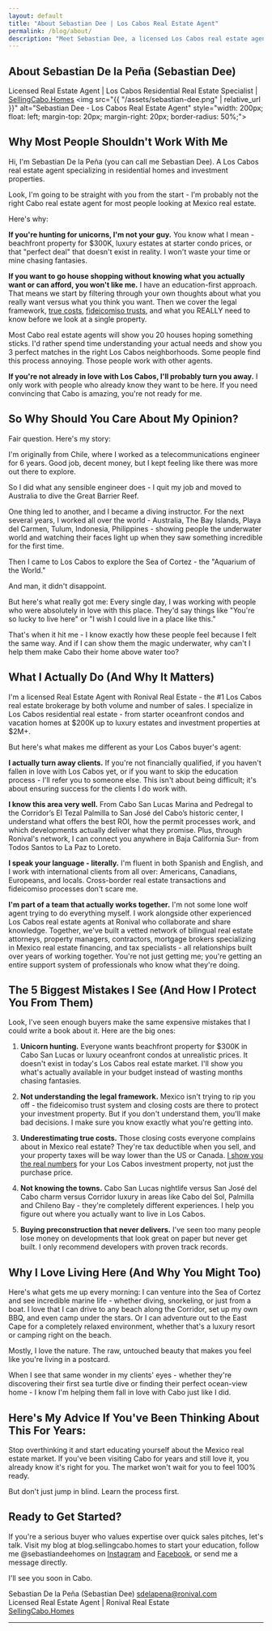 ```yaml
---
layout: default
title: "About Sebastian Dee | Los Cabos Real Estate Agent"
permalink: /blog/about/
description: "Meet Sebastian Dee, a licensed Los Cabos real estate agent with Ronival. Learn about his unique 'education-first' approach to buying property in Cabo and why his story makes him the right agent for serious buyers."
---
```


## About Sebastian De la Peña (Sebastian Dee) <br>
Licensed Real Estate Agent | Los Cabos Residential Real Estate Specialist | <a href="http://sellingcabo.homes" target="_blank">SellingCabo.Homes</a>
<img src="{{ "/assets/sebastian-dee.png" | relative_url }}" alt="Sebastian Dee - Los Cabos Real Estate Agent" style="width: 200px; float: left; margin-top: 20px; margin-right: 20px; border-radius: 50%;">


## Why Most People Shouldn't Work With Me

Hi, I'm Sebastian De la Peña (you can call me Sebastian Dee). A Los Cabos real estate agent specializing in residential homes and investment properties.

Look, I'm going to be straight with you from the start - I'm probably not the right Cabo real estate agent for most people looking at Mexico real estate.

Here's why:

**If you're hunting for unicorns, I'm not your guy.** You know what I mean - beachfront property for $300K, luxury estates at starter condo prices, or that "perfect deal" that doesn't exist in reality. I won't waste your time or mine chasing fantasies.

**If you want to go house shopping without knowing what you actually want or can afford, you won't like me.** I have an education-first approach. That means we start by filtering through your own thoughts about what you really want versus what you think you want. Then we cover the legal framework, <a href="https://blog.sellingcabo.homes/2025/08/14/Los-Cabos-Closing-Costs-2025-The-Hidden-Costs-That-Could-Derail-Your-Dream-(And-How-to-Budget-Like-a-Pro).html" target="_blank">true costs</a>, <a href="https://blog.sellingcabo.homes/2025/08/20/Fideicomiso-PART-II-The-Fideicomiso-Decoded-Your-Complete-Guide-to-Secure-Mexican-Real-Estate-Ownership.html" target="_blank">fideicomiso trusts</a>, and what you REALLY need to know before we look at a single property.

Most Cabo real estate agents will show you 20 houses hoping something sticks. I'd rather spend time understanding your actual needs and show you 3 perfect matches in the right Los Cabos neighborhoods. Some people find this process annoying. Those people work with other agents.

**If you're not already in love with Los Cabos, I'll probably turn you away.** I only work with people who already know they want to be here. If you need convincing that Cabo is amazing, you're not ready for me.

## So Why Should You Care About My Opinion?

Fair question. Here's my story:

I'm originally from Chile, where I worked as a telecommunications engineer for 6 years. Good job, decent money, but I kept feeling like there was more out there to explore.

So I did what any sensible engineer does - I quit my job and moved to Australia to dive the Great Barrier Reef.

One thing led to another, and I became a diving instructor. For the next several years, I worked all over the world - Australia, The Bay Islands, Playa del Carmen, Tulum, Indonesia, Philippines - showing people the underwater world and watching their faces light up when they saw something incredible for the first time.

Then I came to Los Cabos to explore the Sea of Cortez - the "Aquarium of the World."

And man, it didn't disappoint.

But here's what really got me: Every single day, I was working with people who were absolutely in love with this place. They'd say things like "You're so lucky to live here" or "I wish I could live in a place like this."

That's when it hit me - I know exactly how these people feel because I felt the same way. And if I can show them the magic underwater, why can't I help them make Cabo their home above water too?

## What I Actually Do (And Why It Matters)

I'm a licensed Real Estate Agent with Ronival Real Estate - the #1 Los Cabos real estate brokerage by both volume and number of sales. I specialize in Los Cabos residential real estate - from starter oceanfront condos and vacation homes at $200K up to luxury estates and investment properties at $2M+.

But here's what makes me different as your Los Cabos buyer's agent:

**I actually turn away clients.** If you're not financially qualified, if you haven't fallen in love with Los Cabos yet, or if you want to skip the education process - I'll refer you to someone else. This isn't about being difficult; it's about ensuring success for the clients I do work with.

**I know this area very well.** From Cabo San Lucas Marina and Pedregal to the Corridor’s El Tezal Palmilla to San José del Cabo’s historic center, I understand what offers the best ROI, how the permit processes work, and which developments actually deliver what they promise. Plus, through Ronival's network, I can connect you anywhere in Baja California Sur- from Todos Santos to La Paz to Loreto.

**I speak your language - literally.** I'm fluent in both Spanish and English, and I work with international clients from all over: Americans, Canadians, Europeans, and locals. Cross-border real estate transactions and fideicomiso processes don't scare me.

**I'm part of a team that actually works together.** I'm not some lone wolf agent trying to do everything myself. I work alongside other experienced Los Cabos real estate agents at Ronival who collaborate and share knowledge. Together, we've built a vetted network of bilingual real estate attorneys, property managers, contractors, mortgage brokers specializing in Mexico real estate financing, and tax specialists - all relationships built over years of working together. You're not just getting me; you're getting an entire support system of professionals who know what they're doing.

## The 5 Biggest Mistakes I See (And How I Protect You From Them)

Look, I've seen enough buyers make the same expensive mistakes that I could write a book about it. Here are the big ones:

1. **Unicorn hunting.** Everyone wants beachfront property for $300K in Cabo San Lucas or luxury oceanfront condos at unrealistic prices. It doesn't exist in today's Los Cabos real estate market. I'll show you what's actually available in your budget instead of wasting months chasing fantasies.

2. **Not understanding the legal framework.** Mexico isn't trying to rip you off - the fideicomiso trust system and closing costs are there to protect your investment property. But if you don't understand them, you'll make bad decisions. I make sure you know exactly what you're getting into.

3. **Underestimating true costs.** Those closing costs everyone complains about in Mexico real estate? They're tax deductible when you sell, and your property taxes will be way lower than the US or Canada. <a href="https://calculator.sellingcabo.homes/los-cabos-closing-costs-calculator" target="_blank">I show you the real numbers</a> for your Los Cabos investment property, not just the purchase price.

4. **Not knowing the towns.** Cabo San Lucas nightlife versus San José del Cabo charm versus Corridor luxury in areas like Cabo del Sol, Palmilla and Chileno Bay - they're completely different experiences. I help you figure out where you actually want to live in Los Cabos.

5. **Buying preconstruction that never delivers.** I've seen too many people lose money on developments that look great on paper but never get built. I only recommend developers with proven track records.

## Why I Love Living Here (And Why You Might Too)

Here's what gets me up every morning: I can venture into the Sea of Cortez and see incredible marine life - whether diving, snorkeling, or just from a boat. I love that I can drive to any beach along the Corridor, set up my own BBQ, and even camp under the stars. Or I can adventure out to the East Cape for a completely relaxed environment, whether that's a luxury resort or camping right on the beach.

Mostly, I love the nature. The raw, untouched beauty that makes you feel like you're living in a postcard.

When I see that same wonder in my clients' eyes - whether they're discovering their first sea turtle dive or finding their perfect ocean-view home - I know I'm helping them fall in love with Cabo just like I did.

## Here's My Advice If You've Been Thinking About This For Years:

Stop overthinking it and start educating yourself about the Mexico real estate market. If you've been visiting Cabo for years and still love it, you already know it's right for you. The market won't wait for you to feel 100% ready.

But don't just jump in blind. Learn the process first.

## Ready to Get Started?

If you're a serious buyer who values expertise over quick sales pitches, let's talk. Visit my blog at blog.sellingcabo.homes to start your education, follow me @sebastiandeehomes on <a href="https://www.instagram.com/sebastiandeehomes/" target="_blank">Instagram</a> and <a href="https://www.facebook.com/sebastiandeehomes/" target="_blank">Facebook</a>, or send me a message directly.

I'll see you soon in Cabo.

Sebastian De la Peña (Sebastian Dee)
<a href="mailto:sdelapena@ronival.com">sdelapena@ronival.com</a> <br>
Licensed Real Estate Agent | Ronival Real Estate <br>
<a href="http://sellingcabo.homes" target="_blank">SellingCabo.Homes</a>

---
